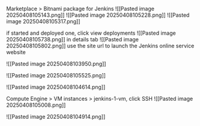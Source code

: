 Marketplace > Bitnami package for Jenkins
![[Pasted image 20250408105143.png]]
![[Pasted image 20250408105228.png]]
![[Pasted image 20250408105317.png]]

if started and deployed one, click view deployments
![[Pasted image 20250408105738.png]]
in details tab
![[Pasted image 20250408105802.png]]
use the site url to launch the Jenkins online service website

![[Pasted image 20250408103950.png]]

![[Pasted image 20250408105525.png]]

![[Pasted image 20250408104614.png]]

Compute Engine > VM instances > jenkins-1-vm, click SSH
![[Pasted image 20250408105008.png]]

![[Pasted image 20250408104914.png]]